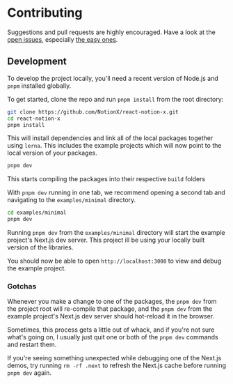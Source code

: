 # Contributing

Suggestions and pull requests are highly encouraged. Have a look at the [open issues](https://github.com/NotionX/react-notion-x/issues?q=is%3Aissue+is%3Aopen+label%3A%22help+wanted%22+sort%3Areactions-%2B1-desc), especially [the easy ones](https://github.com/NotionX/react-notion-x/issues?q=is%3Aissue+is%3Aopen+label%3A%22good+first+issue%22+sort%3Areactions-%2B1-desc).

## Development

To develop the project locally, you'll need a recent version of Node.js and `pnpm` installed globally.

To get started, clone the repo and run `pnpm install` from the root directory:

```bash
git clone https://github.com/NotionX/react-notion-x.git
cd react-notion-x
pnpm install
```

This will install dependencies and link all of the local packages together using `lerna`. This includes the example projects which will now point to the local version of your packages.

```bash
pnpm dev
```

This starts compiling the packages into their respective `build` folders

With `pnpm dev` running in one tab, we recommend opening a second tab and navigating to the `examples/minimal` directory.

```bash
cd examples/minimal
pnpm dev
```

Running `pnpm dev` from the `examples/minimal` directory will start the example project's Next.js dev server. This project ill be using your locally built version of the libraries.

You should now be able to open `http://localhost:3000` to view and debug the example project.

### Gotchas

Whenever you make a change to one of the packages, the `pnpm dev` from the project root will re-compile that package, and the `pnpm dev` from the example project's Next.js dev server should hot-reload it in the browser.

Sometimes, this process gets a little out of whack, and if you're not sure what's going on, I usually just quit one or both of the `pnpm dev` commands and restart them.

If you're seeing something unexpected while debugging one of the Next.js demos, try running `rm -rf .next` to refresh the Next.js cache before running `pnpm dev` again.
